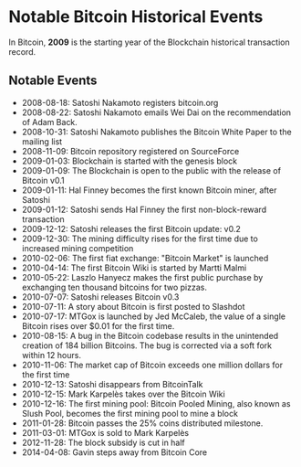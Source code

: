 # Notable Bitcoin Historical Events

In Bitcoin, **2009** is the starting year of the Blockchain historical transaction record.

## Notable Events

- 2008-08-18: Satoshi Nakamoto registers bitcoin.org
- 2008-08-22: Satoshi Nakamoto emails Wei Dai on the recommendation of Adam Back.
- 2008-10-31: Satoshi Nakamoto publishes the Bitcoin White Paper to the mailing list
- 2008-11-09: Bitcoin repository registered on SourceForce
- 2009-01-03: Blockchain is started with the genesis block
- 2009-01-09: The Blockchain is open to the public with the release of Bitcoin v0.1
- 2009-01-11: Hal Finney becomes the first known Bitcoin miner, after Satoshi
- 2009-01-12: Satoshi sends Hal Finney the first non-block-reward transaction
- 2009-12-12: Satoshi releases the first Bitcoin update: v0.2
- 2009-12-30: The mining difficulty rises for the first time due to increased mining competition
- 2010-02-06: The first fiat exchange: "Bitcoin Market" is launched
- 2010-04-14: The first Bitcoin Wiki is started by Martti Malmi
- 2010-05-22: Laszlo Hanyecz makes the first public purchase by exchanging ten thousand bitcoins for two pizzas.
- 2010-07-07: Satoshi releases Bitcoin v0.3 
- 2010-07-11: A story about Bitcoin is first posted to Slashdot
- 2010-07-17: MTGox is launched by Jed McCaleb, the value of a single Bitcoin rises over $0.01 for the first time.
- 2010-08-15: A bug in the Bitcoin codebase results in the unintended creation of 184 billion Bitcoins. The bug is corrected via a soft fork within 12 hours.
- 2010-11-06: The market cap of Bitcoin exceeds one million dollars for the first time 
- 2010-12-13: Satoshi disappears from BitcoinTalk
- 2010-12-15: Mark Karpelès takes over the Bitcoin Wiki
- 2010-12-16: The first mining pool: Bitcoin Pooled Mining, also known as Slush Pool, becomes the first mining pool to mine a block
- 2011-01-28: Bitcoin passes the 25% coins distributed milestone.
- 2011-03-01: MTGox is sold to Mark Karpelès
- 2012-11-28: The block subsidy is cut in half
- 2014-04-08: Gavin steps away from Bitcoin Core

